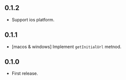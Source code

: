 ## 0.1.2

- Support ios platform.

## 0.1.1

- [macos & windows] Implement `getInitialUrl` metnod.

## 0.1.0

- First release.

